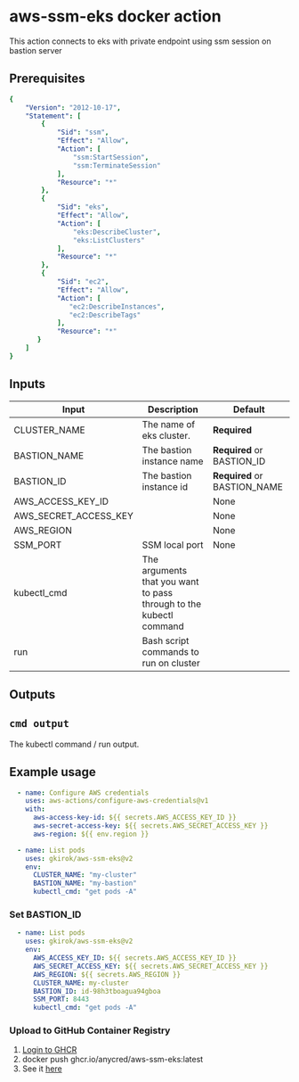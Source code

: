 # aws-ssm-eks docker action

This action connects to eks with private endpoint using ssm session on bastion server

## Prerequisites

```yaml
{
    "Version": "2012-10-17",
    "Statement": [
        {
            "Sid": "ssm",
            "Effect": "Allow",
            "Action": [
                "ssm:StartSession",
                "ssm:TerminateSession"
            ],
            "Resource": "*"
        },
        {
            "Sid": "eks",
            "Effect": "Allow",
            "Action": [
                "eks:DescribeCluster",
                "eks:ListClusters"
            ],
            "Resource": "*"
        },
        {
            "Sid": "ec2",
            "Effect": "Allow",
            "Action": [
               "ec2:DescribeInstances",
               "ec2:DescribeTags"
            ],
            "Resource": "*"
       }
    ]
}
```

## Inputs

| Input                 | Description | Default |
|-----------------------| ----------- | ------- |
| CLUSTER_NAME          | The name of eks cluster. | **Required** |
| BASTION_NAME          | The bastion instance name | **Required** or BASTION_ID |
| BASTION_ID            | The bastion instance id | **Required** or BASTION_NAME |
| AWS_ACCESS_KEY_ID     |  | None |
| AWS_SECRET_ACCESS_KEY |  | None |
| AWS_REGION            |  | None |
| SSM_PORT              | SSM local port | None |
| kubectl_cmd           |The arguments that you want to pass through to the kubectl command| |
| run                   | Bash script commands to run on cluster| |

## Outputs

## `cmd output`

The kubectl command / run  output.

## Example usage
```yaml
  - name: Configure AWS credentials
    uses: aws-actions/configure-aws-credentials@v1
    with:
      aws-access-key-id: ${{ secrets.AWS_ACCESS_KEY_ID }}
      aws-secret-access-key: ${{ secrets.AWS_SECRET_ACCESS_KEY }}
      aws-region: ${{ env.region }}

  - name: List pods
    uses: gkirok/aws-ssm-eks@v2
    env:
      CLUSTER_NAME: "my-cluster"
      BASTION_NAME: "my-bastion"
      kubectl_cmd: "get pods -A"
```
### Set BASTION_ID
```yaml
  - name: List pods
    uses: gkirok/aws-ssm-eks@v2
    env:
      AWS_ACCESS_KEY_ID: ${{ secrets.AWS_ACCESS_KEY_ID }}
      AWS_SECRET_ACCESS_KEY: ${{ secrets.AWS_SECRET_ACCESS_KEY }}
      AWS_REGION: ${{ secrets.AWS_REGION }}
      CLUSTER_NAME: my-cluster
      BASTION_ID: id-98h3tboagua94gboa
      SSM_PORT: 8443
      kubectl_cmd: "get pods -A"
```

### Upload to GitHub Container Registry
1. [Login to GHCR](https://docs.github.com/en/packages/working-with-a-github-packages-registry/working-with-the-container-registry)
2. docker push ghcr.io/anycred/aws-ssm-eks:latest
3. See it [here](https://github.com/orgs/anycred/packages/container/package/aws-ssm-eks)
